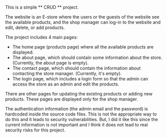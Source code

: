 This is a simple ** CRUD ** project.

The website is an E-store where the users or the guests of the website see the available products,
and the shop manager can log-in to the website and edit, delete, or add products.

The project includes 4 main pages:

* The home page (products page) where all the available products are displayed.
* The about page, which should contain some information about the store. (Currently, the about page is empty).
* The contact page, which should contain the information about contacting the store manager. (Currently, it's empty).
* The login page, which includes a login form so that the admin can access the store as an admin and edit the products.

There are other pages for updating the existing products or adding new products. 
These pages are displayed only for the shop manager.

The authentication information (the admin email and the password) is hardcoded inside the source code files. 
This is not the appropriate way to do this and it leads to security vulnerabilities. But, I did it like this
since the current information is not important and I think it does not lead to real security risks for this project.
